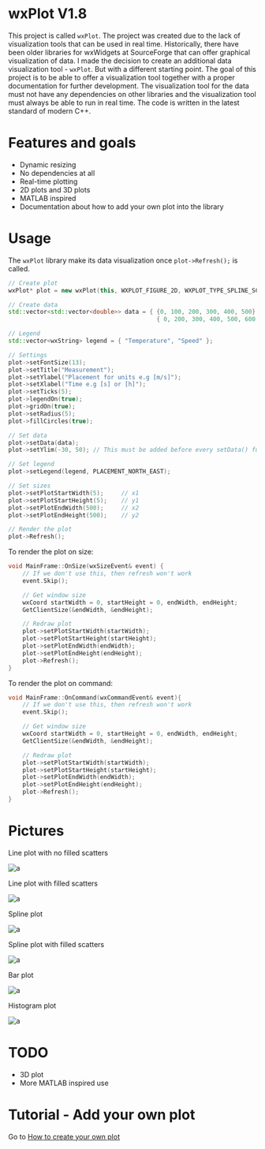 # wxPlot V1.8

This project is called `wxPlot`. The project was created due to the lack of visualization tools that can be used in real time. Historically, there have been older libraries for wxWidgets at SourceForge that can offer graphical visualization of data. I made the decision to create an additional data visualization tool - `wxPlot`. But with a different starting point. The goal of this project is to be able to offer a visualization tool together with a proper documentation for further development. The visualization tool for the data must not have any dependencies on other libraries and the visualization tool must always be able to run in real time. The code is written in the latest standard of modern C++.

# Features and goals

- Dynamic resizing
- No dependencies at all
- Real-time plotting
- 2D plots and 3D plots
- MATLAB inspired
- Documentation about how to add your own plot into the library

# Usage

The `wxPlot` library make its data visualization once `plot->Refresh();` is called.

```cpp
// Create plot
wxPlot* plot = new wxPlot(this, WXPLOT_FIGURE_2D, WXPLOT_TYPE_SPLINE_SCATTER);

// Create data
std::vector<std::vector<double>> data = { {0, 100, 200, 300, 400, 500}, {-10, -15 , -30, 20, 25, 30}, // Temperature (X, Y)
                                          { 0, 200, 300, 400, 500, 600 }, {0, 20 , 30, 35, 40, 42} }; // Speed (X, Y)

// Legend
std::vector<wxString> legend = { "Temperature", "Speed" };

// Settings
plot->setFontSize(13);
plot->setTitle("Measurement");
plot->setYlabel("Placement for units e.g [m/s]");
plot->setXlabel("Time e.g [s] or [h]");
plot->setTicks(5);
plot->legendOn(true);
plot->gridOn(true);
plot->setRadius(5);
plot->fillCircles(true);

// Set data
plot->setData(data);
plot->setYlim(-30, 50); // This must be added before every setData() function to recreate the limits

// Set legend
plot->setLegend(legend, PLACEMENT_NORTH_EAST);

// Set sizes
plot->setPlotStartWidth(5);     // x1
plot->setPlotStartHeight(5);    // y1
plot->setPlotEndWidth(500);     // x2
plot->setPlotEndHeight(500);    // y2

// Render the plot
plot->Refresh();
```

To render the plot on size:

```cpp
void MainFrame::OnSize(wxSizeEvent& event) {
    // If we don't use this, then refresh won't work
    event.Skip();

    // Get window size
    wxCoord startWidth = 0, startHeight = 0, endWidth, endHeight;
    GetClientSize(&endWidth, &endHeight);

    // Redraw plot
    plot->setPlotStartWidth(startWidth);
    plot->setPlotStartHeight(startHeight);
    plot->setPlotEndWidth(endWidth);
    plot->setPlotEndHeight(endHeight);
    plot->Refresh();
}
```

To render the plot on command:

```cpp
void MainFrame::OnCommand(wxCommandEvent& event){
    // If we don't use this, then refresh won't work
    event.Skip();

    // Get window size
    wxCoord startWidth = 0, startHeight = 0, endWidth, endHeight;
    GetClientSize(&endWidth, &endHeight);

    // Redraw plot
    plot->setPlotStartWidth(startWidth);
    plot->setPlotStartHeight(startHeight);
    plot->setPlotEndWidth(endWidth);
    plot->setPlotEndHeight(endHeight);
    plot->Refresh();
}
```

# Pictures

Line plot with no filled scatters

![a](https://github.com/DanielMartensson/wxPlot/blob/main/pictures/2D_line_scatter_no_fill.png?raw=true)

Line plot with filled scatters

![a](https://github.com/DanielMartensson/wxPlot/blob/main/pictures/2d_line_scatter_fill_large.png?raw=true)

Spline plot

![a](https://github.com/DanielMartensson/wxPlot/blob/main/pictures/2D_spline_no_scatter.png?raw=true)

Spline plot with filled scatters

![a](https://github.com/DanielMartensson/wxPlot/blob/main/pictures/2D_spline_with_scatter_fill.png?raw=true)

Bar plot

![a](https://github.com/DanielMartensson/wxPlot/blob/main/pictures/bar_plot_ready.png?raw=true)

Histogram plot

![a](https://github.com/DanielMartensson/wxPlot/blob/main/pictures/histogram.png?raw=true)


# TODO

- 3D plot
- More MATLAB inspired use

# Tutorial - Add your own plot

Go to [How to create your own plot](https://github.com/DanielMartensson/wxPlot/tree/main/wxPlot/README.md)